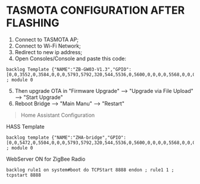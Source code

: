 # TASMOTA CONFIGURATION AFTER FLASHING

1. Connect to TASMOTA AP;
2. Connect to Wi-Fi Network;
3. Redirect to new ip address;
4. Open Consoles/Console and paste this code:
```
backlog Template {"NAME":"ZB-GW03-V1.3","GPIO":[0,0,3552,0,3584,0,0,0,5793,5792,320,544,5536,0,5600,0,0,0,0,5568,0,0,0,0,0,0,0,0,608,640,32,0,0,0,0,0],"FLAG":0,"BASE":1} ; module 0
```
5. Then upgrade OTA in "Firmware Upgrade" --> "Upgrade via File Upload" --> "Start Upgrade"
6. Reboot Bridge --> "Main Manu" --> "Restart"


> Home Assistant Configuration

HASS Template
```
backlog template {"NAME":"ZHA-bridge","GPIO":[0,0,5472,0,5504,0,0,0,5793,5792,320,544,5536,0,5600,0,0,0,0,5568,0,0,0,0,0,0,0,0,608,640,32,0,0,0,0,0],"FLAG":0,"BASE":1} ; module 0
```

WebServer ON for ZigBee Radio
```
backlog rule1 on system#boot do TCPStart 8888 endon ; rule1 1 ; tcpstart 8888
```